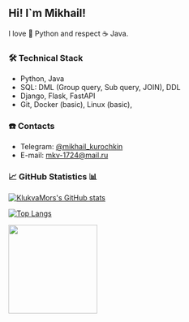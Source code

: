 ## Hi! I`m Mikhail!

I love 🐍 Python and respect ☕ Java. 

### 🛠 Technical Stack
*   Python, Java
*   SQL: DML (Group query, Sub query, JOIN), DDL
*   Django, Flask, FastAPI
*   Git, Docker (basic), Linux (basic), 

### ☎️ Contacts
- Telegram: <a href="https://t.me/mikhail_kurochkin">@mikhail_kurochkin</a>
- E-mail: mkv-1724@mail.ru

### 📈 GitHub Statistics 📊

[![KlukvaMors's GitHub stats](https://github-readme-stats.vercel.app/api?username=KlukvaMors)](https://github.com/anuraghazra/github-readme-stats)

[![Top Langs](https://github-readme-stats.vercel.app/api/top-langs/?username=KlukvaMors&layout=compact)](https://github.com/anuraghazra/github-readme-stats)

<a href="https://github.com/KlukvaMors/github-profile-views-counter">
       <img width="175px" src="https://komarev.com/ghpvc/?username=KlukvaMors&color=DE002D">
   </a>


<!--
**KlukvaMors/KlukvaMors** is a ✨ _special_ ✨ repository because its `README.md` (this file) appears on your GitHub profile.

Here are some ideas to get you started:

- 🔭 I’m currently working on ...
- 🌱 I’m currently learning ...
- 👯 I’m looking to collaborate on ...
- 🤔 I’m looking for help with ...
- 💬 Ask me about ...
- 📫 How to reach me: ...
- 😄 Pronouns: ...
- ⚡ Fun fact: ...
-->
